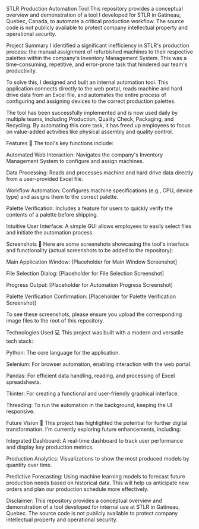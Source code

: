 STLR Production Automation Tool
This repository provides a conceptual overview and demonstration of a tool I developed for STLR in Gatineau, Quebec, Canada, to automate a critical production workflow. The source code is not publicly available to protect company intellectual property and operational security.

Project Summary
I identified a significant inefficiency in STLR's production process: the manual assignment of refurbished machines to their respective palettes within the company's Inventory Management System. This was a time-consuming, repetitive, and error-prone task that hindered our team's productivity.

To solve this, I designed and built an internal automation tool. This application connects directly to the web portal, reads machine and hard drive data from an Excel file, and automates the entire process of configuring and assigning devices to the correct production palettes.

The tool has been successfully implemented and is now used daily by multiple teams, including Production, Quality Check, Packaging, and Recycling. By automating this core task, it has freed up employees to focus on value-added activities like physical assembly and quality control.

Features 🚀
The tool's key functions include:

Automated Web Interaction: Navigates the company's Inventory Management System to configure and assign machines.

Data Processing: Reads and processes machine and hard drive data directly from a user-provided Excel file.

Workflow Automation: Configures machine specifications (e.g., CPU, device type) and assigns them to the correct palette.

Palette Verification: Includes a feature for users to quickly verify the contents of a palette before shipping.

Intuitive User Interface: A simple GUI allows employees to easily select files and initiate the automation process.

Screenshots 📸
Here are some screenshots showcasing the tool's interface and functionality (actual screenshots to be added to the repository):

Main Application Window: [Placeholder for Main Window Screenshot]

File Selection Dialog: [Placeholder for File Selection Screenshot]

Progress Output: [Placeholder for Automation Progress Screenshot]

Palette Verification Confirmation: [Placeholder for Palette Verification Screenshot]

To see these screenshots, please ensure you upload the corresponding image files to the root of this repository.

Technologies Used 💻
This project was built with a modern and versatile tech stack:

Python: The core language for the application.

Selenium: For browser automation, enabling interaction with the web portal.

Pandas: For efficient data handling, reading, and processing of Excel spreadsheets.

Tkinter: For creating a functional and user-friendly graphical interface.

Threading: To run the automation in the background, keeping the UI responsive.

Future Vision 🔮
This project has highlighted the potential for further digital transformation. I'm currently exploring future enhancements, including:

Integrated Dashboard: A real-time dashboard to track user performance and display key production metrics.

Production Analytics: Visualizations to show the most produced models by quantity over time.

Predictive Forecasting: Using machine learning models to forecast future production needs based on historical data. This will help us anticipate new orders and plan our production schedule more effectively.

Disclaimer: This repository provides a conceptual overview and demonstration of a tool developed for internal use at STLR in Gatineau, Quebec. The source code is not publicly available to protect company intellectual property and operational security.